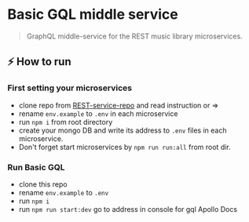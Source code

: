 # Basic GQL middle service

> GraphQL middle-service for the REST music library microservices.

## ⚡ How to run

### First setting your microservices

- clone repo from [REST-service-repo](https://github.com/rolling-scopes-school/node-graphql-service) and read instruction or =>
- rename `env.example` to `.env` in each microservice
- run `npm i` from root directory
- create your mongo DB and write its address to `.env` files in each microservice.
- Don't forget start microservices by `npm run run:all` from root dir.

### Run Basic GQL

- clone this repo
- rename `env.example` to `.env`
- run `npm i`
- run `npm run start:dev` go to address in console for gql Apollo Docs
